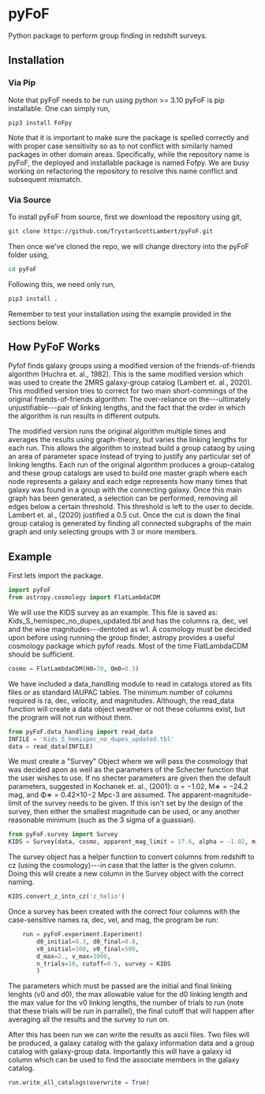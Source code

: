 # pyFoF
Python package to perform group finding in redshift surveys.

## Installation

### Via Pip

Note that pyFoF needs to be run using python >= 3.10
pyFoF is pip installable. One can simply run,

```
pip3 install FoFpy
```

Note that it is important to make sure the package is spelled correctly and with proper case sensitivity so as to not conflict with similarly named packages in other domain areas. Specifically, while the repository name is pyFoF, the deployed and installable package is named Fofpy. We are busy working on refactoring the repository to resolve this name conflict and subsequent mismatch.

### Via Source

To install pyFoF from source, first we download the repository using git,

```bash
git clone https://github.com/TrystanScottLambert/pyFoF.git
```

Then once we've cloned the repo, we will change directory into the pyFoF folder using,

```bash
cd pyFoF
```

Following this, we need only run,

```bash
pip3 install .
```

Remember to test your installation using the example provided in the sections below.

## How PyFoF Works

Pyfof finds galaxy groups using a modified version of the friends-of-friends algorithm (Huchra et. al., 1982). This is the same modified version which was used to create the 2MRS galaxy-group catalog (Lambert et. al., 2020). This modified version tries to correct for two main short-commings of the original friends-of-friends algorithm: The over-reliance on the---ultimately unjustifiable---pair of linking lengths, and the fact that the order in which the algorithm is run results in different outputs.

The modified version runs the original algorithm multiple times and averages the results using graph-theory, but varies the linking lengths for each run. This allows the algorithm to instead build a group cataog by using an area of parameter space instead of trying to justify any particular set of linking lengths. Each run of the original algorithm produces a group-catalog and these group catalogs are used to build one master graph where each node represents a galaxy and each edge represents how many times that galaxy was found in a group with the connecting galaxy. Once this main graph has been generated, a selection can be performed, removing all edges below a certain threshold. This threshold is left to the user to decide. Lambert et. al., (2020) justified a 0.5 cut. Once the cut is down the final group catalog is generated by finding all connected subgraphs of the main graph and only selecting groups with 3 or more members.

## Example

First lets import the package. 
```python
import pyFoF
from astropy.cosmology import FlatLambdaCDM
```

We will use the KIDS survey as an example. This file is saved as: Kids_S_hemispec_no_dupes_updated.tbl and has the columns ra, dec, vel and the wise magnitudes---dentoted as w1. A cosmology must be decided upon before using running the group finder, astropy provides a useful cosmology package which pyfof reads. Most of the time FlatLambdaCDM should be sufficient. 

```python
cosmo = FlatLambdaCDM(H0=70, Om0=0.3)
```

We have included a data_handling module to read in catalogs stored as fits files or as standard IAUPAC tables. The minimum number of columns required is ra, dec, velocity, and magnitudes. Although, the read_data function will create a data object weather or not these columns exist, but the program will not run without them. 

```python
from pyFoF.data_handling import read_data
INFILE = 'Kids_S_hemispec_no_dupes_updated.tbl'
data = read_data(INFILE)
```

We must create a "Survey" Object where we will pass the cosmology that was decided apon as well as the parameters of the Schecter function that the user wishes to use. If no shecter parameters are given then the default parameters, suggested in Kochanek et. al., (2001): α = −1.02, M∗ = −24.2 mag, and Φ∗ = 0.42×10−2 Mpc-3 are assumed. The apparent-magnitude-limit of the survey needs to be given. If this isn't set by the design of the survey, then either the smallest magnitude can be used, or any another reasonable minimum (such as the 3 sigma of a guassian).

```python
from pyFoF.survey import Survey
KIDS = Survey(data, cosmo, apparent_mag_limit = 17.6, alpha = -1.02, m_star = -24.2, phi_star = 0.0108)
```

The survey object has a helper function to convert columns from redshift to cz (using the cosmology)---in case that the latter is the given column. Doing this will create a new column in the Survey object with the correct naming. 

```python
KIDS.convert_z_into_cz('z_helio')
```

Once a survey has been created with the correct four columns with the case-sensitive names ra, dec, vel, and mag, the program be run: 

```python
    run = pyFoF.experiment.Experiment(
        d0_initial=0.3, d0_final=0.8,
        v0_initial=100, v0_final=500,
        d_max=2., v_max=1000,
        n_trials=10, cutoff=0.5, survey = KIDS
        )
```

The parameters which must be passed are the initial and final linking lenghts (v0 and d0), the max allowable value for the d0 linking length and the max value for the v0 linking lengths, the number of trials to run (note that these trials will be run in parrallel), the final cutoff that will happen after averaging all the results and the survey to run on. 

After this has been run we can write the results as ascii files. Two files will be produced, a galaxy catalog with the galaxy information data and a group catalog with galaxy-group data. Importantly this will have a galaxy id column which can be used to find the associate members in the galaxy catalog. 

```python
run.write_all_catalogs(overwrite = True)
```
